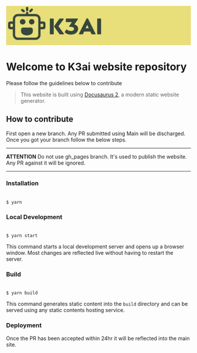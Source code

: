 ![](static/img/logo-banner.jpg)

# Welcome to K3ai website repository

Please follow the guidelines below to contribute

> This website is built using [Docusaurus 2](https://docusaurus.io/), a modern static website generator.

## How to contribute

First open a new branch. Any PR submitted using Main will be discharged.
Once you got your branch follow the below steps.

---

**ATTENTION**
Do not use gh_pages branch. It's used to publish the website. Any PR against it will be ignored.

---

### Installation

```node

$ yarn

```

### Local Development

```node

$ yarn start

```

This command starts a local development server and opens up a browser window. Most changes are reflected live without having to restart the server.

### Build

```node

$ yarn build

```

This command generates static content into the `build` directory and can be served using any static contents hosting service.

### Deployment

Once the PR has been accepted within 24hr it will be reflected into the main site.
